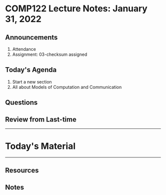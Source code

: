 # COMP122 Lecture Notes: January 31, 2022

## Announcements
   1. Attendance
   1. Assignment: 03-checksum assigned

## Today's Agenda
   1. Start a new section
   1. All about Models of Computation and Communication


## Questions


## Review from Last-time

---
# Today's Material


---
## Resources
## Notes
